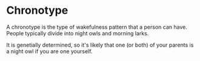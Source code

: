 # Chronotype

A chronotype is the type of wakefulness pattern that a person can have. People typically divide into night owls and morning larks.

It is genetially determined, so it's likely that one (or both) of your parents is a night owl if you are one yourself.